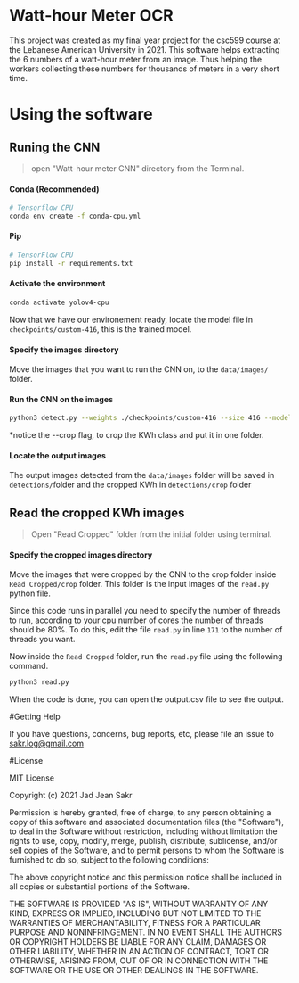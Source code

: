 # Watt-hour Meter OCR

This project was created as my final year project for the csc599 course at the Lebanese American University in 2021. This software helps extracting the 6 numbers of a watt-hour meter from an image. Thus helping the workers collecting these numbers for thousands of meters in a very short time. 

# Using the software 
## Runing the CNN
> open "Watt-hour meter CNN"  directory from the Terminal.


#### Conda (Recommended)

```bash
# Tensorflow CPU
conda env create -f conda-cpu.yml
```

#### Pip
```bash
# TensorFlow CPU
pip install -r requirements.txt
```

#### Activate the environment
```bash
conda activate yolov4-cpu
```
Now that we have our environement ready, locate the model file in `checkpoints/custom-416`, this is the trained model.
#### Specify the images directory       
Move the images that you want to run the CNN on, to the `data/images/` folder. 

#### Run the CNN on the images

```bash
python3 detect.py --weights ./checkpoints/custom-416 --size 416 --model yolov4 --images ./data/images --crop
```
*notice the --crop flag, to crop the KWh class and put it in one folder. 

#### Locate the output images 
The output images detected from the `data/images` folder will be saved in `detections/`folder and  the cropped KWh in `detections/crop` folder


## Read the cropped KWh images 
> Open "Read Cropped" folder from the initial folder using terminal.

#### Specify the cropped images directory 
Move the images that were cropped by the CNN to the crop folder inside `Read Cropped/crop` folder.
This folder is the input images of the `read.py` python file.

Since this code runs in parallel you need to specify the number of threads to run, according to your cpu number of cores the number of threads should be 80%. To do this, edit the file `read.py` in line `171` to the number of threads you want. 

Now inside the `Read Cropped` folder, run the `read.py` file using the following command.

```bash
python3 read.py
```   
When the code is done, you can open the output.csv file to see the output.

#Getting Help 

If you have questions, concerns, bug reports, etc, please file an issue to <sakr.log@gmail.com> 

#License

MIT License

Copyright (c) 2021 Jad Jean Sakr

Permission is hereby granted, free of charge, to any person obtaining a copy
of this software and associated documentation files (the "Software"), to deal
in the Software without restriction, including without limitation the rights
to use, copy, modify, merge, publish, distribute, sublicense, and/or sell
copies of the Software, and to permit persons to whom the Software is
furnished to do so, subject to the following conditions:

The above copyright notice and this permission notice shall be included in all
copies or substantial portions of the Software.

THE SOFTWARE IS PROVIDED "AS IS", WITHOUT WARRANTY OF ANY KIND, EXPRESS OR
IMPLIED, INCLUDING BUT NOT LIMITED TO THE WARRANTIES OF MERCHANTABILITY,
FITNESS FOR A PARTICULAR PURPOSE AND NONINFRINGEMENT. IN NO EVENT SHALL THE
AUTHORS OR COPYRIGHT HOLDERS BE LIABLE FOR ANY CLAIM, DAMAGES OR OTHER
LIABILITY, WHETHER IN AN ACTION OF CONTRACT, TORT OR OTHERWISE, ARISING FROM,
OUT OF OR IN CONNECTION WITH THE SOFTWARE OR THE USE OR OTHER DEALINGS IN THE
SOFTWARE.







